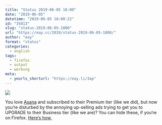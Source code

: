 ```yaml
---
title: "Status 2019-06-05 18:00"
date: "2019-06-05"
datetime: "2019-06-05 18:00:22"
id: "35813"
slug: "status-2019-06-05-1800"
url: "https://eay.cc/2019/status-2019-06-05-1800/"
author: "eay"
format: "status"
categories:
  - english
tags:
  - firefox
  - output
  - werbung
meta:
  - yourls_shorturl: "https://eay.li/3ap"
---
```


![](https://eay.cc/uploads/2019/asana-upsell.gif)

You love [Asana](https://asana.com/) and subscribed to their Premium tier (like we did), but now you‘re disturbed by the annoying up-selling ads trying to get you to UPGRADE to their Business tier (like we are)? You can hide these, if you‘re on Firefox. [Here‘s how.](https://gist.github.com/stefangrund/4a2b057df09ad9c2e20ce8ea0f269b68)
